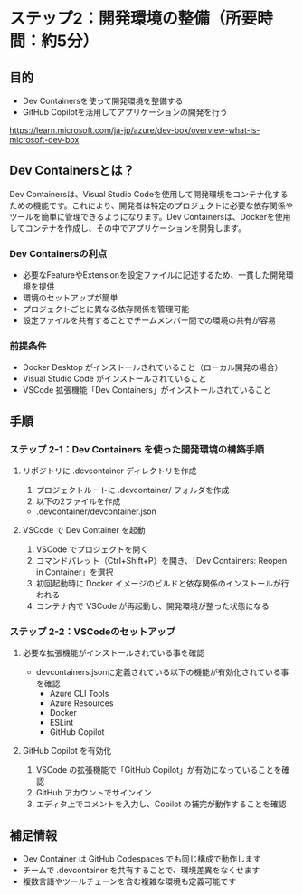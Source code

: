 # ステップ2：開発環境の整備（所要時間：約5分）

## 目的
- Dev Containersを使って開発環境を整備する
- GitHub Copilotを活用してアプリケーションの開発を行う

https://learn.microsoft.com/ja-jp/azure/dev-box/overview-what-is-microsoft-dev-box

## Dev Containersとは？
Dev Containersは、Visual Studio Codeを使用して開発環境をコンテナ化するための機能です。これにより、開発者は特定のプロジェクトに必要な依存関係やツールを簡単に管理できるようになります。Dev Containersは、Dockerを使用してコンテナを作成し、その中でアプリケーションを開発します。

### Dev Containersの利点
- 必要なFeatureやExtensionを設定ファイルに記述するため、一貫した開発環境を提供
- 環境のセットアップが簡単
- プロジェクトごとに異なる依存関係を管理可能
- 設定ファイルを共有することでチームメンバー間での環境の共有が容易

### 前提条件
- Docker Desktop がインストールされていること（ローカル開発の場合）
- Visual Studio Code がインストールされていること
- VSCode 拡張機能「Dev Containers」がインストールされていること

## 手順

### ステップ 2-1：Dev Containers を使った開発環境の構築手順

1. リポジトリに .devcontainer ディレクトリを作成
   1. プロジェクトルートに .devcontainer/ フォルダを作成
   2. 以下の2ファイルを作成
   - .devcontainer/devcontainer.json

2. VSCode で Dev Container を起動
   1. VSCode でプロジェクトを開く
   2. コマンドパレット（Ctrl+Shift+P）を開き、「Dev Containers: Reopen in Container」を選択
   3. 初回起動時に Docker イメージのビルドと依存関係のインストールが行われる
   4. コンテナ内で VSCode が再起動し、開発環境が整った状態になる

### ステップ 2-2：VSCodeのセットアップ

1. 必要な拡張機能がインストールされている事を確認
   - devcontainers.jsonに定義されている以下の機能が有効化されている事を確認
      - Azure CLI Tools
      - Azure Resources
      - Docker
      - ESLint
      - GitHub Copilot

2. GitHub Copilot を有効化
   1. VSCode の拡張機能で「GitHub Copilot」が有効になっていることを確認
   2. GitHub アカウントでサインイン
   3. エディタ上でコメントを入力し、Copilot の補完が動作することを確認

## 補足情報
- Dev Container は GitHub Codespaces でも同じ構成で動作します
- チームで .devcontainer を共有することで、環境差異をなくせます
- 複数言語やツールチェーンを含む複雑な環境も定義可能です